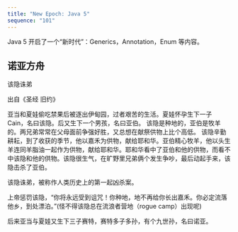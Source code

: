 ```yaml
---
title: "New Epoch: Java 5"
sequence: "101"
---
```


Java 5 开启了一个“新时代”：Generics，Annotation，Enum 等内容。

## 诺亚方舟

该隐诛弟

出自《圣经 旧约》

亚当和夏娃偷吃禁果后被逐出伊甸园，过者艰苦的生活。夏娃怀孕生下一子 Cain，名曰该隐。后又生下一个男孩，名曰亚伯。
该隐是种地的，亚伯是牧羊的。两兄弟常常在父母面前争强好胜，又总想在献祭供物上比个高低。
该隐辛勤耕耘，到了收获的季节，他以嘉禾为供物，献给耶和华。亚伯精心牧羊，他以头生羊连同羊脂油一起作为供物，献给耶和华。耶和华看中了亚伯和他的供物，而看不中该隐和他的供物。该隐很生气，在旷野里兄弟俩个发生争吵，最后动起手来，该隐击杀了亚伯。

该隐诛弟，被称作人类历史上的第一起凶杀案。

上帝惩罚该隐，“你将永远受到诅咒！你种地，地不再给你长出嘉禾。你必定流落他乡，到处漂泊。”(怪不得该隐总在流浪者营地（rogue camp）出现呢)

后来亚当与夏娃又生下三子赛特，赛特多子多孙，有个九世孙，名曰诺亚。
